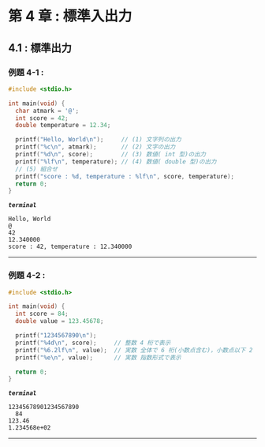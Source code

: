 # 第 4 章 : 標準入出力

## 4.1 : 標準出力

### 例題 4-1 : 

```c
#include <stdio.h>

int main(void) {
  char atmark = '@';
  int score = 42;
  double temperature = 12.34;

  printf("Hello, World\n");     // (1) 文字列の出力
  printf("%c\n", atmark);       // (2) 文字の出力
  printf("%d\n", score);        // (3) 数値( int 型)の出力
  printf("%lf\n", temperature); // (4) 数値( double 型)の出力
  // (5) 組合せ
  printf("score : %d, temperature : %lf\n", score, temperature); 
  return 0;
}
```

***`terminal`***
```
Hello, World
@
42
12.340000
score : 42, temperature : 12.340000
```

---

### 例題 4-2 :

```c
#include <stdio.h>

int main(void) {
  int score = 84;
  double value = 123.45678;

  printf("1234567890\n");
  printf("%4d\n", score);     // 整数 4 桁で表示
  printf("%6.2lf\n", value);  // 実数 全体で 6 桁(小数点含む)，小数点以下 2 桁で表示
  printf("%e\n", value);      // 実数 指数形式で表示

  return 0;
}
```

***`terminal`***
```
12345678901234567890
  84
123.46
1.234568e+02
```

---